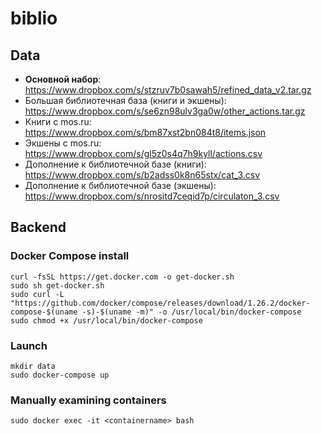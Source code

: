 # biblio

## Data
- **Основной набор**: https://www.dropbox.com/s/stzruv7b0sawah5/refined_data_v2.tar.gz
- Большая библиотечная база (книги и экшены): https://www.dropbox.com/s/se6zn98ulv3ga0w/other_actions.tar.gz
- Книги с mos.ru: https://www.dropbox.com/s/bm87xst2bn084t8/items.json
- Экшены с mos.ru: https://www.dropbox.com/s/gl5z0s4q7h9kyll/actions.csv
- Дополнение к библиотечной базе (книги): https://www.dropbox.com/s/b2adss0k8n65stx/cat_3.csv
- Дополнение к библиотечной базе (экшены): https://www.dropbox.com/s/nrositd7ceqid7p/circulaton_3.csv

## Backend
### Docker Compose install
```
curl -fsSL https://get.docker.com -o get-docker.sh
sudo sh get-docker.sh
sudo curl -L "https://github.com/docker/compose/releases/download/1.26.2/docker-compose-$(uname -s)-$(uname -m)" -o /usr/local/bin/docker-compose
sudo chmod +x /usr/local/bin/docker-compose
```

### Launch
```
mkdir data
sudo docker-compose up
```

### Manually examining containers
`sudo docker exec -it <containername> bash`
